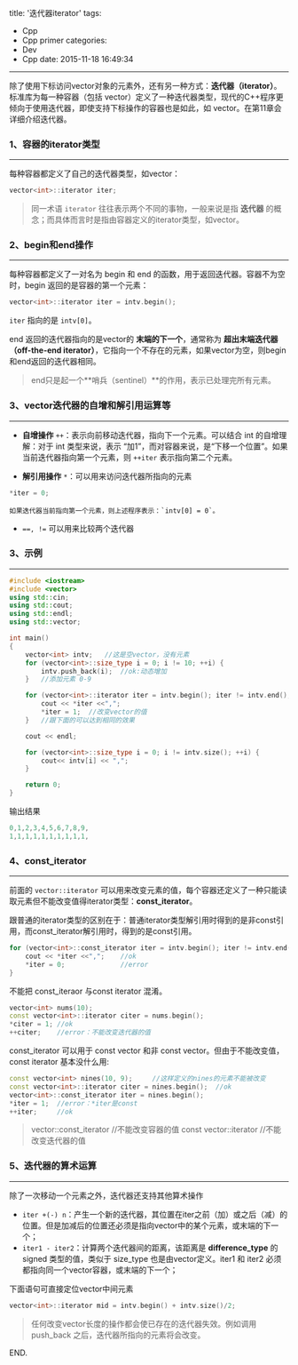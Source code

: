 title: '迭代器iterator'
tags:
  - Cpp
  - Cpp primer
categories:
  - Dev
  - Cpp
date: 2015-11-18 16:49:34
---

除了使用下标访问vector对象的元素外，还有另一种方式：**迭代器（iterator）**。标准库为每一种容器（包括 vector）定义了一种迭代器类型，现代的C++程序更倾向于使用迭代器，即使支持下标操作的容器也是如此，如 vector。在第11章会详细介绍迭代器。

<!-- more -->

### 1、容器的iterator类型 ###
---

每种容器都定义了自己的迭代器类型，如vector：

```C++
vector<int>::iterator iter;
```

> 同一术语 `iterator` 往往表示两个不同的事物，一般来说是指 **迭代器** 的概念；而具体而言时是指由容器定义的iterator类型，如vector<int>。

### 2、begin和end操作 ###
---

每种容器都定义了一对名为 begin 和 end 的函数，用于返回迭代器。容器不为空时，begin 返回的是容器的第一个元素：

```C++
vector<int>::iterator iter = intv.begin();
```

`iter` 指向的是 `intv[0]`。

end 返回的迭代器指向的是vector的 **末端的下一个**，通常称为 **超出末端迭代器（off-the-end iterator）**，它指向一个不存在的元素，如果vector为空，则begin和end返回的迭代器相同。

> end只是起一个**哨兵（sentinel）**的作用，表示已处理完所有元素。

### 3、vector迭代器的自增和解引用运算等 ###
---

- **自增操作** `++`：表示向前移动迭代器，指向下一个元素。可以结合 int 的自增理解：对于 int 类型来说，表示 “加1”，而对容器来说，是“下移一个位置”。如果当前迭代器指向第一个元素，则 `++iter` 表示指向第二个元素。

- **解引用操作** `*`：可以用来访问迭代器所指向的元素
```C++
*iter = 0;
```
	如果迭代器当前指向第一个元素，则上述程序表示：`intv[0] = 0`。

- `==, !=` 可以用来比较两个迭代器

### 3、示例 ###
---

```C++
#include <iostream>
#include <vector>
using std::cin;
using std::cout;
using std::endl;
using std::vector;

int main()
{
	vector<int> intv;	//这是空vector，没有元素
	for (vector<int>::size_type i = 0; i != 10; ++i) {
		intv.push_back(i);	//ok:动态增加
	}	//添加元素 0-9

	for (vector<int>::iterator iter = intv.begin(); iter != intv.end(); ++iter){
		cout << *iter <<",";
		*iter = 1;	//改变vector的值
	}	//跟下面的可以达到相同的效果

	cout << endl;

	for (vector<int>::size_type i = 0; i != intv.size(); ++i) {
		cout<< intv[i] << ",";
	}

	return 0;
}
```

输出结果

```C++
0,1,2,3,4,5,6,7,8,9,
1,1,1,1,1,1,1,1,1,1,
```

### 4、const_iterator ###
---

前面的 `vector::iterator` 可以用来改变元素的值，每个容器还定义了一种只能读取元素但不能改变值得iterator类型：**const_iterator**。

跟普通的iterator类型的区别在于：普通iterator类型解引用时得到的是非const引用，而const_iterator解引用时，得到的是const引用。

```C++
for (vector<int>::const_iterator iter = intv.begin(); iter != intv.end(); ++iter){
	cout << *iter <<",";	//ok
	*iter = 0;				//error
}
```

不能把 const_iteraor 与const iterator 混淆。

```C++
vector<int> nums(10);
const vector<int>::iterator citer = nums.begin();
*citer = 1;	//ok
++citer;	//error：不能改变迭代器的值
```
const_iterator 可以用于 const vector 和非 const vector。但由于不能改变值，const iterator 基本没什么用:

```C++
const vector<int> nines(10, 9);		//这样定义的nines的元素不能被改变
const vector<int>::iterator citer = nines.begin();	//ok
vector<int>::const_iterator iter = nines.begin();
*iter = 1;	//error：*iter是const
++iter;		//ok
```

> vector<int>::const_iterator //不能改变容器的值
> const vector<int>::iterator //不能改变迭代器的值

### 5、迭代器的算术运算 ###
---

除了一次移动一个元素之外，迭代器还支持其他算术操作

- `iter +(-) n`：产生一个新的迭代器，其位置在iter之前（加）或之后（减）的位置。但是加减后的位置还必须是指向vector中的某个元素，或末端的下一个；
- `iter1 - iter2`：计算两个迭代器间的距离，该距离是 **difference_type** 的 signed 类型的值，类似于 size_type 也是由vector定义。iter1 和 iter2 必须都指向同一个vector容器，或末端的下一个；

下面语句可直接定位vector中间元素

```C++
vector<int>::iterator mid = intv.begin() + intv.size()/2;
```

> 任何改变vector长度的操作都会使已存在的迭代器失效。例如调用 push_back 之后，迭代器所指向的元素将会改变。

END.